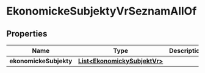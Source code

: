 

# EkonomickeSubjektyVrSeznamAllOf


## Properties

| Name | Type | Description | Notes |
|------------ | ------------- | ------------- | -------------|
|**ekonomickeSubjekty** | [**List&lt;EkonomickySubjektVr&gt;**](EkonomickySubjektVr.md) |  |  [optional] |



